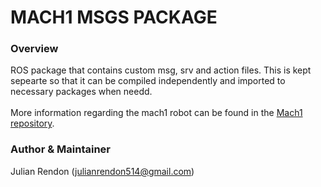 # MACH1 MSGS PACKAGE

### Overview

ROS package that contains custom msg, srv and action files. This is kept sepearte so that it can be compiled independently and imported to necessary packages when needd.
<br>
<br>
More information regarding the mach1 robot can be found in the [ Mach1 repository](https://github.com/jrendon102/mach1).

### Author & Maintainer

Julian Rendon (julianrendon514@gmail.com)
